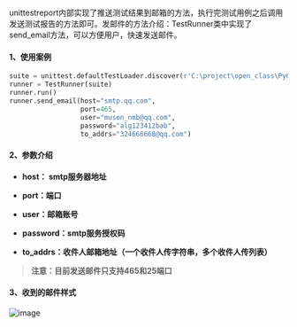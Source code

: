 # 

unittestreport内部实现了推送测试结果到邮箱的方法，执行完测试用例之后调用发送测试报告的方法即可。发邮件的方法介绍：TestRunner类中实现了send_email方法，可以方便用户，快速发送邮件。

#### 1、使用案例

```python
suite = unittest.defaultTestLoader.discover(r'C:\project\open_class\Py0507\testcase')
runner = TestRunner(suite)
runner.run()
runner.send_email(host="smtp.qq.com",
                  port=465,
                  user="musen_nmb@qq.com",
                  password="alg123412bab",
                  to_addrs="324666668@qq.com")
```

#### 2、参数介绍

- **host： smtp服务器地址**

- **port：端口**

- **user：邮箱账号**

- **password：smtp服务授权码**

- **to_addrs：收件人邮箱地址（一个收件人传字符串，多个收件人传列表）**

    

> **注意：目前发送邮件只支持465和25端口**



#### 3、收到的邮件样式

![image](C:\课件\images\1598866521882-8470de3c-1620456241096.png )

